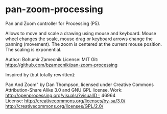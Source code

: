pan-zoom-processing
===================

Pan and Zoom controller for Processing (P5).

Allows to move and scale a drawing using mouse and keyboard. Mouse wheel
changes the scale, mouse drag or keyboard arrows change the panning (movement).
The zoom is centered at the current mouse position. The scaling is exponential.

Author: Bohumir Zamecnik
License: MIT
Git: https://github.com/bzamecnik/pan-zoom-processing

Inspired by (but totally rewritten):

Pan And Zoom" by Dan Thompson, licensed under Creative Commons Attribution-Share Alike 3.0 and GNU GPL license.
Work: http://openprocessing.org/visuals/?visualID= 46964	
License: 
http://creativecommons.org/licenses/by-sa/3.0/
http://creativecommons.org/licenses/GPL/2.0/
